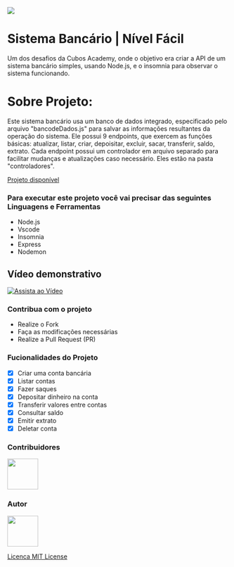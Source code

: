 ![](https://i.ibb.co/54tjzHh/Sistema-Banc-rio.png)

# Sistema Bancário | Nível Fácil

Um dos desafios da Cubos Academy, onde o objetivo era criar a API de um sistema bancário simples, usando Node.js, e o insomnia para observar o sistema funcionando.

# Sobre Projeto:

Este sistema bancário usa um banco de dados integrado, especificado pelo arquivo "bancodeDados.js" para salvar as informações resultantes da operação do sistema. Ele possui 9 endpoints, que exercem as funções básicas: atualizar, listar, criar, depoisitar, excluir, sacar, transferir, saldo, extrato. Cada endpoint possui um controlador em arquivo separado para facilitar mudanças e atualizações caso necessário. Eles estão na pasta "controladores". 

[Projeto disponível](https://github.com/manassesmlira/sistema-bancario)

### Para executar este projeto você vai precisar das seguintes Linguagens e Ferramentas

- Node.js
- Vscode
- Insomnia
- Express
- Nodemon

## Vídeo demonstrativo

[![Assista ao Vídeo](https://i.ibb.co/WvMFFGq/Design-sem-nome.png)](https://youtu.be/MyjLcFJWqVw?si=WdVkx-agHYz8rynC)


### Contribua com o projeto

- Realize o Fork
- Faça as modificações necessárias
- Realize a Pull Request (PR)

### Fucionalidades do Projeto

- [x] Criar uma conta bancária
- [x] Listar contas
- [x] Fazer saques
- [x] Depositar dinheiro na conta
- [x] Transferir valores entre contas
- [x] Consultar saldo
- [x] Emitir extrato
- [x] Deletar conta

### Contribuidores

<a href="https://github.com/manassesmlira">
<img src="https://i.ibb.co/h1YRCr6/mana-150px.png" width="70px" />
</a>

### Autor

<a href="https://github.com/manassesmlira">
<img src="https://i.ibb.co/h1YRCr6/mana-150px.png" width="70px" />
</a>

[Licenca MIT License](http://creativecommons.org/licenses/by)
